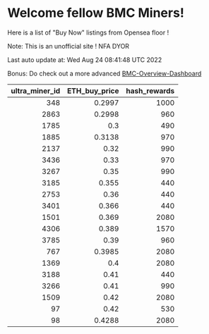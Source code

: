 # Welcome fellow BMC Miners!
Here is a list of "Buy Now" listings from Opensea floor !

Note: This is an unofficial site ! NFA DYOR

Last auto update at: Wed Aug 24 08:41:48 UTC 2022

Bonus: Do check out a more advanced [BMC-Overview-Dashboard](https://dune.com/defifunk/BMC-Overview-Dashboard)


|   ultra_miner_id |   ETH_buy_price |   hash_rewards |
|-----------------:|----------------:|---------------:|
|              348 |          0.2997 |           1000 |
|             2863 |          0.2998 |            960 |
|             1785 |          0.3    |            490 |
|             1885 |          0.3138 |            970 |
|             2137 |          0.32   |            990 |
|             3436 |          0.33   |            970 |
|             3267 |          0.35   |            990 |
|             3185 |          0.355  |            440 |
|             2753 |          0.36   |            440 |
|             3401 |          0.366  |            440 |
|             1501 |          0.369  |           2080 |
|             4306 |          0.389  |           1570 |
|             3785 |          0.39   |            960 |
|              767 |          0.3985 |           2080 |
|             1369 |          0.4    |           2080 |
|             3188 |          0.41   |            440 |
|             3266 |          0.41   |            990 |
|             1509 |          0.42   |           2080 |
|               97 |          0.42   |            530 |
|               98 |          0.4288 |           2080 |